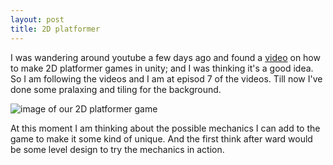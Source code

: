 ```yaml
---
layout: post
title: 2D platformer
---
```


I was wandering around youtube a few days ago and found a [video](https://www.youtube.com/watch?v=UbPiCgCkHTE&index=1&list=PLPV2KyIb3jR42oVBU6K2DIL6Y22Ry9J1c) on how to make 2D platformer games in unity; and I was thinking it's a good idea. So I am following the videos and I am at episod 7 of the videos. Till now I've done some pralaxing and tiling for the background.

<img src="http://magicalmonsters.github.io/images/2D.png" alt="image of our 2D platformer game" />

<!--more-->

At this moment I am thinking about the possible mechanics I can add to the game to make it some kind of unique. And the first think after ward would be some level design to try the mechanics in action.
